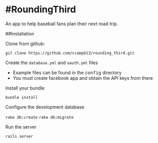 #RoundingThird
=============

An app to help baseball fans plan their next road trip.

##Installation

Clone from github:

`git clone https://github.com/ccampb13/rounding_third.git`

Create the `database.yml` and `oauth.yml` files

  * Example files can be found in the <tt>config</tt> directory
  * You must create facebook app and obtain the API keys from there

Install your bundle

`bundle install`

Configure the development database

`rake db:create`
`rake db:migrate`

Run the server

`rails server`

